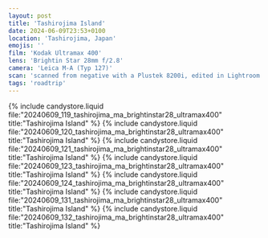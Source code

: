 ```yaml
---
layout: post
title: 'Tashirojima Island'
date: 2024-06-09T23:53+0100
location: 'Tashirojima, Japan'
emojis: ''
film: 'Kodak Ultramax 400'
lens: 'Brightin Star 28mm f/2.8'
camera: 'Leica M-A (Typ 127)'
scan: 'scanned from negative with a Plustek 8200i, edited in Lightroom'
tags: 'roadtrip'
---
```


{% include candystore.liquid file:"20240609_119_tashirojima_ma_brightinstar28_ultramax400" title:"Tashirojima Island" %}
{% include candystore.liquid file:"20240609_120_tashirojima_ma_brightinstar28_ultramax400" title:"Tashirojima Island" %}
{% include candystore.liquid file:"20240609_121_tashirojima_ma_brightinstar28_ultramax400" title:"Tashirojima Island" %}
{% include candystore.liquid file:"20240609_123_tashirojima_ma_brightinstar28_ultramax400" title:"Tashirojima Island" %}
{% include candystore.liquid file:"20240609_124_tashirojima_ma_brightinstar28_ultramax400" title:"Tashirojima Island" %}
{% include candystore.liquid file:"20240609_131_tashirojima_ma_brightinstar28_ultramax400" title:"Tashirojima Island" %}
{% include candystore.liquid file:"20240609_132_tashirojima_ma_brightinstar28_ultramax400" title:"Tashirojima Island" %}